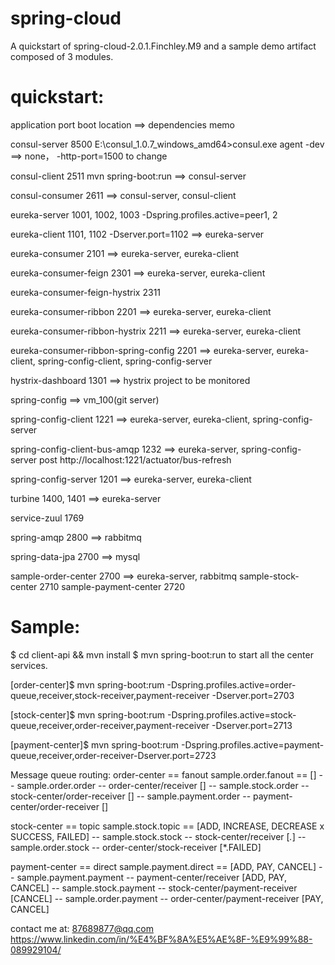 # spring-cloud
A quickstart of spring-cloud-2.0.1.Finchley.M9 and a sample demo artifact composed of 3 modules.

# quickstart:

application	port	boot location  ==> dependencies	memo

consul-server	8500	E:\consul_1.0.7_windows_amd64>consul.exe agent -dev  ==> 	none，  -http-port=1500 to change	

consul-client	2511	mvn spring-boot:run	 ==> consul-server	

consul-consumer	2611		 ==> consul-server, consul-client	

eureka-server	1001, 1002, 1003	 -Dspring.profiles.active=peer1, 2		

eureka-client	1101, 1102	 -Dserver.port=1102	 ==> eureka-server	

eureka-consumer	2101		 ==> eureka-server, eureka-client	

eureka-consumer-feign	2301		 ==> eureka-server, eureka-client	

eureka-consumer-feign-hystrix	2311			

eureka-consumer-ribbon	2201		 ==> eureka-server, eureka-client	

eureka-consumer-ribbon-hystrix	2211		 ==> eureka-server, eureka-client	

eureka-consumer-ribbon-spring-config	2201		 ==> eureka-server, eureka-client, spring-config-client, spring-config-server	

hystrix-dashboard	1301		 ==> hystrix project to be monitored	

spring-config			 ==> vm_100(git server)	

spring-config-client	1221		 ==> eureka-server, eureka-client, spring-config-server	

spring-config-client-bus-amqp	1232		 ==> eureka-server, spring-config-server	post http://localhost:1221/actuator/bus-refresh

spring-config-server	1201		 ==> eureka-server, eureka-client	

turbine	1400, 1401		 ==> eureka-server	

service-zuul	1769			

spring-amqp	2800			 ==> rabbitmq

spring-data-jpa	2700			 ==>  mysql

sample-order-center	2700		 ==> eureka-server, rabbitmq
sample-stock-center	2710
sample-payment-center	2720


# Sample:

$ cd client-api && mvn install
$ mvn spring-boot:run to start all the center services.

[order-center]$ mvn spring-boot:rum -Dspring.profiles.active=order-queue,receiver,stock-receiver,payment-receiver -Dserver.port=2703

[stock-center]$ mvn spring-boot:rum -Dspring.profiles.active=stock-queue,receiver,order-receiver,payment-receiver -Dserver.port=2713

[payment-center]$ mvn spring-boot:rum -Dspring.profiles.active=payment-queue,receiver,order-receiver-Dserver.port=2723

Message queue routing:
order-center == fanout sample.order.fanout == []
  -- sample.order.order -- order-center/receiver []
  -- sample.stock.order -- stock-center/order-receiver []
  -- sample.payment.order -- payment-center/order-receiver []

stock-center == topic sample.stock.topic == [ADD, INCREASE, DECREASE x SUCCESS, FAILED]
  -- sample.stock.stock -- stock-center/receiver [*.*]
  -- sample.order.stock -- order-center/stock-receiver [*.FAILED]

payment-center == direct sample.payment.direct == [ADD, PAY, CANCEL]
  -- sample.payment.payment -- payment-center/receiver [ADD, PAY, CANCEL]
  -- sample.stock.payment -- stock-center/payment-receiver [CANCEL]
  -- sample.order.payment -- order-center/payment-receiver [PAY, CANCEL]
 
contact me at: 
    87689877@qq.com
    https://www.linkedin.com/in/%E4%BF%8A%E5%AE%8F-%E9%99%88-089929104/
